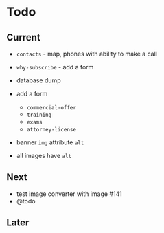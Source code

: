 # Todo

## Current

- `contacts` - map, phones with ability to make a call
- `why-subscribe` - add a form
- database dump
- add a form
  - `commercial-offer`
  - `training`
  - `exams`
  - `attorney-license`

- banner `img` attribute `alt`
- all images have `alt`

## Next

- test image converter with image #141
- @todo

## Later
